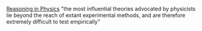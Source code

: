 [Reasoning in Physics](https://link.springer.com/article/10.1007/s11229-020-02756-3)
"the most influential theories advocated by physicists lie beyond the reach of
extant experimental methods, and are therefore extremely difficult to test empirically"

